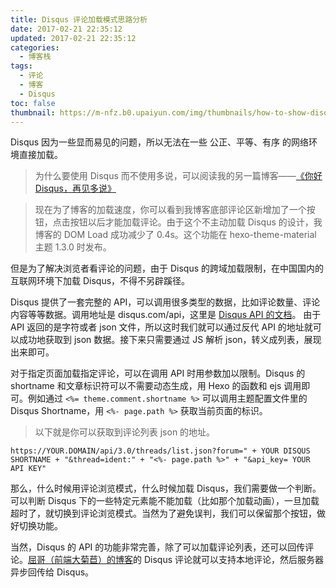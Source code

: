 ```yaml
---
title: Disqus 评论加载模式思路分析
date: 2017-02-21 22:35:12
updated: 2017-02-21 22:35:12
categories:
  - 博客栈
tags:
  - 评论
  - 博客
  - Disqus
toc: false
thumbnail: https://m-nfz.b0.upaiyun.com/img/thumbnails/how-to-show-disqus-comment-in-gfw.png!blogth
---
```


Disqus 因为一些显而易见的问题，所以无法在一些 公正、平等、有序 的网络环境直接加载。

<!--more-->

> 为什么要使用 Disqus 而不使用多说，可以阅读我的另一篇博客——[《你好 Disqus，再见多说》](https://blog.neofelhz.space/archives/hello-disqus-and-goodbye-duoshuo.html)

> 现在为了博客的加载速度，你可以看到我博客底部评论区新增加了一个按钮，点击按钮以后才能加载评论。由于这个不主动加载 Disqus 的设计，我博客的 DOM Load 成功减少了 0.4s。这个功能在 hexo-theme-material 主题 1.3.0 时发布。

但是为了解决浏览者看评论的问题，由于 Disqus 的跨域加载限制，在中国国内的互联网环境下加载 Disqus，不得不另辟蹊径。

Disqus 提供了一套完整的 API，可以调用很多类型的数据，比如评论数量、评论内容等等数据。调用地址是 disqus.com/api，这里是 [Disqus API 的文档](https://disqus.com/api/docs)。
由于 API 返回的是字符或者 json 文件，所以这时我们就可以通过反代 API 的地址就可以成功地获取到 json 数据。接下来只需要通过 JS 解析 json，转义成列表，展现出来即可。

对于指定页面加载指定评论，可以在调用 API 时用参数加以限制。Disqus 的 shortname 和文章标识符可以不需要动态生成，用 Hexo 的函数和 ejs 调用即可。例如通过 `<%= theme.comment.shortname %>` 可以调用主题配置文件里的 Disqus Shortname，用 `<%- page.path %>` 获取当前页面的标识。

> 以下就是你可以获取到评论列表 json 的地址。

```
https://YOUR.DOMAIN/api/3.0/threads/list.json?forum=" + YOUR DISQUS SHORTNAME + "&thread=ident:" + "<%- page.path %>" + "&api_key= YOUR API KEY"
```

那么，什么时候用评论浏览模式，什么时候加载 Disqus，我们需要做一个判断。可以判断 Disqus 下的一些特定元素能不能加载（比如那个加载动画），一旦加载超时了，就切换到评论浏览模式。当然为了避免误判，我们可以保留那个按钮，做好切换功能。

当然，Disqus 的 API 的功能非常完善，除了可以加载评论列表，还可以回传评论。[屈哥（前端大菊苣）的博客](https://imququ.com)的 Disqus 评论就可以支持本地评论，然后服务器异步回传给 Disqus。

